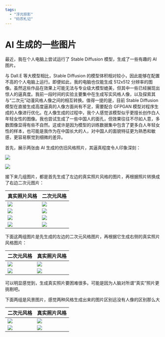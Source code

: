 ```yaml
---
tags: 
  - "浮光掠影"
  - "码农札记"
---
```


# AI 生成的一些图片

最近，我在个人电脑上尝试运行了 Stable Diffusion 模型，生成了一些有趣的 AI 图片。

与 Dall.E 等大模型相比，Stable Diffusion 的模型体积相对较小，因此能够在配置不高的个人电脑上运行。即便如此，我的电脑也仅能生成 512x512 分辨率的图像。虽然这些作品在效果上可能无法与专业级大模型媲美，但其中一些已经展现出惊人的逼真度。我前一段时间的实验主要集中在生成写实风格人像，以及探索其与“二次元”动漫风格人像之间的相互转换。值得一提的是，目前 Stable Diffusion 模型在直接生成高度逼真的人像方面尚有不足，需要配合 GFPGAN 模型对程序生成的人像进行优化。在人像生成的过程中，我个人感觉该模型似乎更擅长创作白人年轻女性的图像。我也尝试生成了一些中国人的面孔，但效果往往不尽如人意，多数图像显得有些不自然。这或许是因为模型的训练数据集中包含了更多白人年轻女性的样本，也可能是我作为在中国长大的人，对中国人的面貌特征更为熟悉和敏感，更容易察觉到细微的差异。

首先，展示两张由 AI 生成的仿旧风格照片，其逼真程度令人印象深刻：

![](00013.png)

![](00014.png)

接下来几组图片，都是首先生成了左边的真实照片风格的图片，再根据照片转换成了右边二次元图片：

| 真实照片风格  | 二次元风格    |
| ----------- | ----------- |
| ![](00020.png) | ![](00042.png) |
| ![](00012.jpg) | ![](00032.png) |
| ![](00017.png) | ![](00031.png) |
| ![](00018.png) | ![](00033.png) |



下面这两组图片是先生成的左边的二次元风格图片，再根据它生成右侧的真实照片风格图片：

| 二次元风格    | 真实照片风格  | 
| ----------- | ----------- |
| ![](download-1.png) | ![](00046.png) |
| ![](download-2.png) | ![](00038.png) |


可以明显感觉到，生成真实照片要困难很多。可能是因为人脑对所谓“真实”照片更挑剔吧。

下面两组是风景图片，感觉两种风格生成出来的图片区别远没有人像的区别那么大

| 二次元风格    | 真实照片风格  | 
| ----------- | ----------- |
| ![](download.png) | ![](00039.png) |
| ![](00044.png) | ![](00040.png) |
